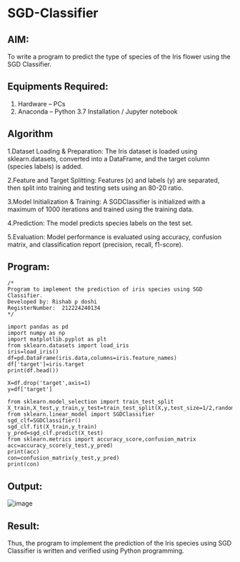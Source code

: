 # SGD-Classifier
## AIM:
To write a program to predict the type of species of the Iris flower using the SGD Classifier.

## Equipments Required:
1. Hardware – PCs
2. Anaconda – Python 3.7 Installation / Jupyter notebook

## Algorithm
1.Dataset Loading & Preparation: The Iris dataset is loaded using sklearn.datasets, converted into a DataFrame, and the target column (species labels) is added.

2.Feature and Target Splitting: Features (x) and labels (y) are separated, then split into training and testing sets using an 80-20 ratio.

3.Model Initialization & Training: A SGDClassifier is initialized with a maximum of 1000 iterations and trained using the training data.

4.Prediction: The model predicts species labels on the test set.

5.Evaluation: Model performance is evaluated using accuracy, confusion matrix, and classification report (precision, recall, f1-score).

## Program:
```
/*
Program to implement the prediction of iris species using SGD Classifier.
Developed by: Rishab p doshi
RegisterNumber:  212224240134
*/
```
```
import pandas as pd
import numpy as np
import matplotlib.pyplot as plt
from sklearn.datasets import load_iris
iris=load_iris()
df=pd.DataFrame(iris.data,columns=iris.feature_names)
df['target']=iris.target
print(df.head())

X=df.drop('target',axis=1)
y=df['target']

from sklearn.model_selection import train_test_split
X_train,X_test,y_train,y_test=train_test_split(X,y,test_size=1/2,random_state=42)
from sklearn.linear_model import SGDClassifier
sgd_clf=SGDClassifier()
sgd_clf.fit(X_train,y_train)
y_pred=sgd_clf.predict(X_test)
from sklearn.metrics import accuracy_score,confusion_matrix
acc=accuracy_score(y_test,y_pred)
print(acc)
con=confusion_matrix(y_test,y_pred)
print(con)
```
## Output:
![image](https://github.com/user-attachments/assets/f7b8c801-0a62-4dd6-9613-aa7db2ee0326)



## Result:
Thus, the program to implement the prediction of the Iris species using SGD Classifier is written and verified using Python programming.
